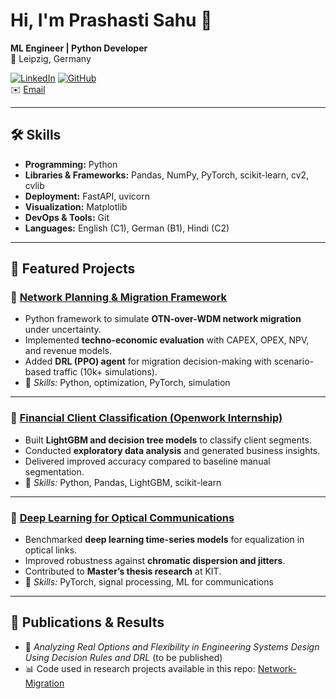 # Hi, I'm Prashasti Sahu 👋  

**ML Engineer | Python Developer**  
📍 Leipzig, Germany  

[![LinkedIn](https://img.shields.io/badge/LinkedIn-Connect-blue)](https://www.linkedin.com/in/prashastisahu-datascience) 
[![GitHub](https://img.shields.io/badge/GitHub-Profile-black)](https://github.com/prashastisahu)  
✉️ [Email](mailto:prashastisahu13@gmail.com)  

---

## 🛠️ Skills
- **Programming:** Python  
- **Libraries & Frameworks:** Pandas, NumPy, PyTorch, scikit-learn, cv2, cvlib
- **Deployment:** FastAPI, uvicorn
- **Visualization:** Matplotlib  
- **DevOps & Tools:** Git 
- **Languages:** English (C1), German (B1), Hindi (C2)  

---

## 📌 Featured Projects

### 🔹 [Network Planning & Migration Framework](https://github.com/prashastisahu/Network-Migration)  
- Python framework to simulate **OTN-over-WDM network migration** under uncertainty.  
- Implemented **techno-economic evaluation** with CAPEX, OPEX, NPV, and revenue models.  
- Added **DRL (PPO) agent** for migration decision-making with scenario-based traffic (10k+ simulations).  
- 🔧 *Skills:* Python, optimization, PyTorch, simulation  

---

### 🔹 [Financial Client Classification (Openwork Internship)](https://github.com/prashastisahu/Financial-ML)  
- Built **LightGBM and decision tree models** to classify client segments.  
- Conducted **exploratory data analysis** and generated business insights.  
- Delivered improved accuracy compared to baseline manual segmentation.  
- 🔧 *Skills:* Python, Pandas, LightGBM, scikit-learn  

---

### 🔹 [Deep Learning for Optical Communications](https://github.com/prashastisahu/Optical-Equalization)  
- Benchmarked **deep learning time-series models** for equalization in optical links.  
- Improved robustness against **chromatic dispersion and jitters**.  
- Contributed to **Master’s thesis research** at KIT.  
- 🔧 *Skills:* PyTorch, signal processing, ML for communications  

---

## 📄 Publications & Results
- 📑 *Analyzing Real Options and Flexibility in Engineering Systems Design Using Decision Rules and DRL* (to be published)  
- 📊 Code used in research projects available in this repo: [Network-Migration](https://github.com/prashastisahu/DRL-Migration)  


